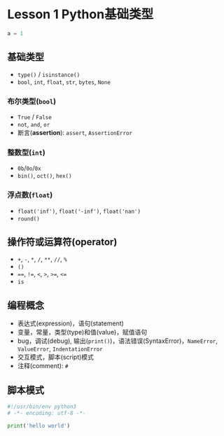 # Lesson 1 Python基础类型

```python
a = 1
```

## 基础类型

- `type()` / `isinstance()`
- `bool`, `int`, `float`, `str`, `bytes`, `None`

### 布尔类型(`bool`)

- `True` / `False`
- `not`, `and`, `or`
- 断言(**assertion**): `assert`, `AssertionError`

### 整数型(`int`)

- `0b`/`0o`/`0x`
- `bin()`, `oct()`, `hex()`

### 浮点数(`float`)

- `float('inf')`, `float('-inf')`, `float('nan')`
- `round()`

## 操作符或运算符(operator)

- `+`, `-`, `*`, `/`, `**`, `//`, `%`
- `()`
- `==`, `!=`, `<`, `>`, `>=`, `<=`
- `is`

## 编程概念

- 表达式(expression)，语句(statement)
- 变量，常量，类型(type)和值(value)，赋值语句
- bug，调试(debug), 输出(`print()`)，语法错误(SyntaxError)，`NameError`, `ValueError`, `IndentationError`
- 交互模式，脚本(script)模式
- 注释(comment): `#`

## 脚本模式

```python
#!/usr/bin/env python3
# -*- encoding: utf-8 -*-

print('hello world')
```
